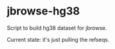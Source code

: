 # jbrowse-hg38
Script to build hg38 dataset for jbrowse.

Current state: it's just pulling the refseqs.
